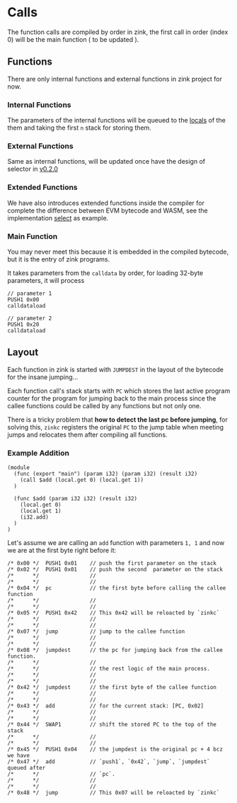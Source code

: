 # Calls

The function calls are compiled by order in zink, the first call
in order (index 0) will be the main function ( to be updated ).

## Functions

There are only internal functions and external functions in zink
project for now.

### Internal Functions

The parameters of the internal functions will be queued to the
[locals](./locals.md) of the them and taking the first `n` stack
for storing them.

### External Functions

Same as internal functions, will be updated once have the design
of selector in [v0.2.0][v0.2.0]

### Extended Functions

We have also introduces extended functions inside the compiler
for complete the difference between EVM bytecode and WASM,
see the implementation [select](./control-flow.md#select) as example.

### Main Function

You may never meet this because it is embedded in the compiled
bytecode, but it is the entry of zink programs.

It takes parameters from the `calldata` by order, for loading
32-byte parameters, it will process

```yul
// parameter 1
PUSH1 0x00
calldataload

// parameter 2
PUSH1 0x20
calldataload
```

## Layout

Each function in zink is started with `JUMPDEST` in the layout
of the bytecode for the insane jumping...

Each function call's stack starts with `PC` which stores the last active
program counter for the program for jumping back to the main process since
the callee functions could be called by any functions but not only one.

There is a tricky problem that **how to detect the last pc before jumping**,
for solving this, `zinkc` registers the original `PC` to the jump table when
meeting jumps and relocates them after compiling all functions.

### Example Addition

```wasm
(module
  (func (export "main") (param i32) (param i32) (result i32)
    (call $add (local.get 0) (local.get 1))
  )

  (func $add (param i32 i32) (result i32)
    (local.get 0)
    (local.get 1)
    (i32.add)
  )
)
```

Let's assume we are calling an `add` function with parameters `1, 1` and
now we are at the first byte right before it:

```yul
/* 0x00 */  PUSH1 0x01    // push the first parameter on the stack
/* 0x02 */  PUSH1 0x01    // push the second  parameter on the stack
/*      */                //
/*      */                //
/* 0x04 */  pc            // the first byte before calling the callee function
/*      */                //
/*      */                //
/* 0x05 */  PUSH1 0x42    // This 0x42 will be reloacted by `zinkc`
/*      */                //
/*      */                //
/* 0x07 */  jump          // jump to the callee function
/*      */                //
/*      */                //
/* 0x08 */  jumpdest      // the pc for jumping back from the callee function.
/*      */                //
/*      */                // the rest logic of the main process.
/*      */                //
/*      */                //
/* 0x42 */  jumpdest      // the first byte of the callee function
/*      */                //
/*      */                //
/* 0x43 */  add           // for the current stack: [PC, 0x02]
/*      */                //
/*      */                //
/* 0x44 */  SWAP1         // shift the stored PC to the top of the stack
/*      */                //
/*      */                //
/* 0x45 */  PUSH1 0x04    // the jumpdest is the original pc + 4 bcz we have
/* 0x47 */  add           // `push1`, `0x42`, `jump`, `jumpdest` queued after
/*      */                // `pc`.
/*      */                //
/*      */                //
/* 0x48 */  jump          // This 0x07 will be reloacted by `zinkc`

```

[v0.2.0]: https://github.com/clearloop/zink/milestone/2
